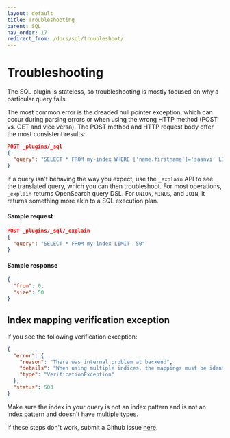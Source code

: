 ```yaml
---
layout: default
title: Troubleshooting
parent: SQL
nav_order: 17
redirect_from: /docs/sql/troubleshoot/
---
```


# Troubleshooting

The SQL plugin is stateless, so troubleshooting is mostly focused on why a particular query fails.

The most common error is the dreaded null pointer exception, which can occur during parsing errors or when using the wrong HTTP method (POST vs. GET and vice versa). The POST method and HTTP request body offer the most consistent results:

```json
POST _plugins/_sql
{
  "query": "SELECT * FROM my-index WHERE ['name.firstname']='saanvi' LIMIT 5"
}
```

If a query isn't behaving the way you expect, use the `_explain` API to see the translated query, which you can then troubleshoot. For most operations, `_explain` returns OpenSearch query DSL. For `UNION`, `MINUS`, and `JOIN`, it returns something more akin to a SQL execution plan.

#### Sample request

```json
POST _plugins/_sql/_explain
{
  "query": "SELECT * FROM my-index LIMIT  50"
}
```


#### Sample response

```json
{
  "from": 0,
  "size": 50
}
```

## Index mapping verification exception

If you see the following verification exception:

```json
{
  "error": {
    "reason": "There was internal problem at backend",
    "details": "When using multiple indices, the mappings must be identical.",
    "type": "VerificationException"
  },
  "status": 503
}
```

Make sure the index in your query is not an index pattern and is not an index pattern and doesn't have multiple types.

If these steps don't work, submit a Github issue [here](https://github.com/opensearch-project/sql/issues).
